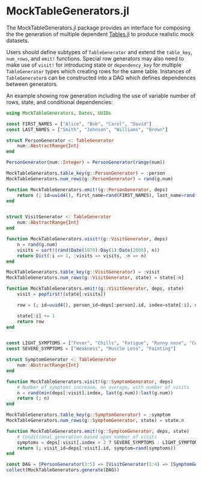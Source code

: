 # MockTableGenerators.jl

The MockTableGenerators.jl package provides an interface for composing the the generation of multiple dependent [Tables.jl](https://github.com/JuliaData/Tables.jl) to produce realistic mock datasets.

Users should define subtypes of `TableGenerator` and extend the `table_key`, `num_rows`, and `emit!` functions. Special row generators may also need to make use of `visit!` for introducing state or `dependency_key` for multiple `TableGenerator` types which creating rows for the same table. Instances of `TableGenerator`s can be constructed into a DAG which defines dependences between generators.

An example showing row generation including the use of variable number of rows, state, and conditional dependencies:

```julia
using MockTableGenerators, Dates, UUIDs

const FIRST_NAMES = ["Alice", "Bob", "Carol", "David"]
const LAST_NAMES = ["Smith", "Johnson", "Williams", "Brown"]

struct PersonGenerator <: TableGenerator
    num::AbstractRange{Int}
end

PersonGenerator(num::Integer) = PersonGenerator(range(num))

MockTableGenerators.table_key(g::PersonGenerator) = :person
MockTableGenerators.num_rows(g::PersonGenerator) = rand(g.num)

function MockTableGenerators.emit!(g::PersonGenerator, deps)
    return (; id=uuid4(), first_name=rand(FIRST_NAMES), last_name=rand(LAST_NAMES))
end


struct VisitGenerator <: TableGenerator
    num::AbstractRange{Int}
end

function MockTableGenerators.visit!(g::VisitGenerator, deps)
    n = rand(g.num)
    visits = sort!(rand(Date(1970):Day(1):Date(2000), n))
    return Dict(:i => 1, :visits => visits, :n => n)
end

MockTableGenerators.table_key(g::VisitGenerator) = :visit
MockTableGenerators.num_rows(g::VisitGenerator, state) = state[:n]

function MockTableGenerators.emit!(g::VisitGenerator, deps, state)
    visit = popfirst!(state[:visits])

    row = (; id=uuid4(), person_id=deps[:person].id, index=state[:i], date=visit)

    state[:i] += 1
    return row
end


const LIGHT_SYMPTOMS = ["Fever", "Chills", "Fatigue", "Runny nose", "Cough"]
const SEVERE_SYMPTOMS = ["Weakness", "Muscle Loss", "Fainting"]

struct SymptomGenerator <: TableGenerator
    num::AbstractRange{Int}
end

function MockTableGenerators.visit!(g::SymptomGenerator, deps)
    # Number of symptoms increase, on average, with number of visits
    n = rand(min(deps[:visit].index, last(g.num)):last(g.num))
    return (; n)
end

MockTableGenerators.table_key(g::SymptomGenerator) = :symptom
MockTableGenerators.num_rows(g::SymptomGenerator, state) = state.n

function MockTableGenerators.emit!(g::SymptomGenerator, deps, state)
    # Conditional generation based upon number of visits
    symptoms = deps[:visit].index > 2 ? SEVERE_SYMPTOMS : LIGHT_SYMPTOMS
    return (; visit_id=deps[:visit].id, symptom=rand(symptoms))
end

const DAG = [PersonGenerator(3:5) => [VisitGenerator(1:4) => [SymptomGenerator(1:2)]]]
collect(MockTableGenerators.generate(DAG))
```
